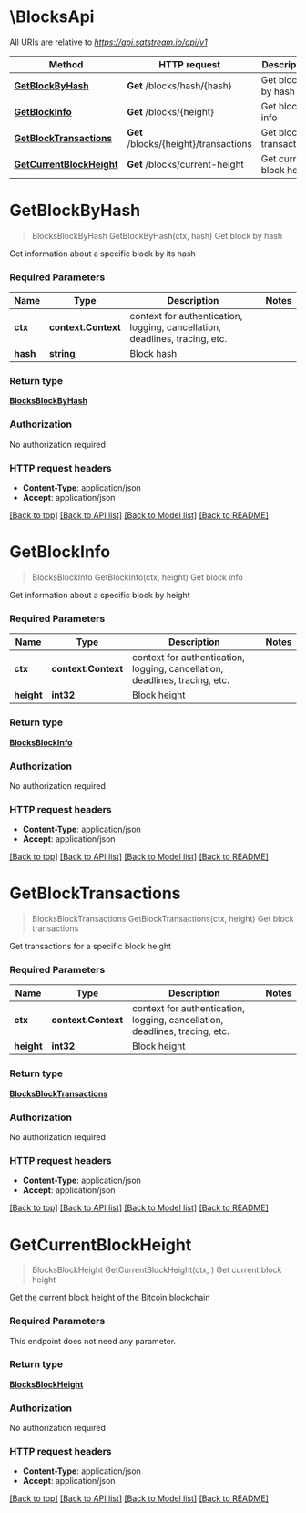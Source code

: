 # \BlocksApi

All URIs are relative to *https://api.satstream.io/api/v1*

Method | HTTP request | Description
------------- | ------------- | -------------
[**GetBlockByHash**](BlocksApi.md#GetBlockByHash) | **Get** /blocks/hash/{hash} | Get block by hash
[**GetBlockInfo**](BlocksApi.md#GetBlockInfo) | **Get** /blocks/{height} | Get block info
[**GetBlockTransactions**](BlocksApi.md#GetBlockTransactions) | **Get** /blocks/{height}/transactions | Get block transactions
[**GetCurrentBlockHeight**](BlocksApi.md#GetCurrentBlockHeight) | **Get** /blocks/current-height | Get current block height


# **GetBlockByHash**
> BlocksBlockByHash GetBlockByHash(ctx, hash)
Get block by hash

Get information about a specific block by its hash

### Required Parameters

Name | Type | Description  | Notes
------------- | ------------- | ------------- | -------------
 **ctx** | **context.Context** | context for authentication, logging, cancellation, deadlines, tracing, etc.
  **hash** | **string**| Block hash | 

### Return type

[**BlocksBlockByHash**](blocks.BlockByHash.md)

### Authorization

No authorization required

### HTTP request headers

 - **Content-Type**: application/json
 - **Accept**: application/json

[[Back to top]](#) [[Back to API list]](../README.md#documentation-for-api-endpoints) [[Back to Model list]](../README.md#documentation-for-models) [[Back to README]](../README.md)

# **GetBlockInfo**
> BlocksBlockInfo GetBlockInfo(ctx, height)
Get block info

Get information about a specific block by height

### Required Parameters

Name | Type | Description  | Notes
------------- | ------------- | ------------- | -------------
 **ctx** | **context.Context** | context for authentication, logging, cancellation, deadlines, tracing, etc.
  **height** | **int32**| Block height | 

### Return type

[**BlocksBlockInfo**](blocks.BlockInfo.md)

### Authorization

No authorization required

### HTTP request headers

 - **Content-Type**: application/json
 - **Accept**: application/json

[[Back to top]](#) [[Back to API list]](../README.md#documentation-for-api-endpoints) [[Back to Model list]](../README.md#documentation-for-models) [[Back to README]](../README.md)

# **GetBlockTransactions**
> BlocksBlockTransactions GetBlockTransactions(ctx, height)
Get block transactions

Get transactions for a specific block height

### Required Parameters

Name | Type | Description  | Notes
------------- | ------------- | ------------- | -------------
 **ctx** | **context.Context** | context for authentication, logging, cancellation, deadlines, tracing, etc.
  **height** | **int32**| Block height | 

### Return type

[**BlocksBlockTransactions**](blocks.BlockTransactions.md)

### Authorization

No authorization required

### HTTP request headers

 - **Content-Type**: application/json
 - **Accept**: application/json

[[Back to top]](#) [[Back to API list]](../README.md#documentation-for-api-endpoints) [[Back to Model list]](../README.md#documentation-for-models) [[Back to README]](../README.md)

# **GetCurrentBlockHeight**
> BlocksBlockHeight GetCurrentBlockHeight(ctx, )
Get current block height

Get the current block height of the Bitcoin blockchain

### Required Parameters
This endpoint does not need any parameter.

### Return type

[**BlocksBlockHeight**](blocks.BlockHeight.md)

### Authorization

No authorization required

### HTTP request headers

 - **Content-Type**: application/json
 - **Accept**: application/json

[[Back to top]](#) [[Back to API list]](../README.md#documentation-for-api-endpoints) [[Back to Model list]](../README.md#documentation-for-models) [[Back to README]](../README.md)

